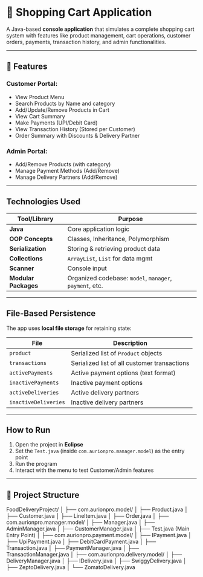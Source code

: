 # 🛒 Shopping Cart Application

A Java-based **console application** that simulates a complete shopping cart system with features like product management, cart operations, customer orders, payments, transaction history, and admin functionalities.

---

## 📌 Features

###  Customer Portal:
- View Product Menu
- Search Products by Name and category
- Add/Update/Remove Products in Cart
- View Cart Summary
- Make Payments (UPI/Debit Card)
- View Transaction History (Stored per Customer)
- Order Summary with Discounts & Delivery Partner

###  Admin Portal:
- Add/Remove Products (with category)
- Manage Payment Methods (Add/Remove)
- Manage Delivery Partners (Add/Remove)

---

##  Technologies Used

| Tool/Library       | Purpose                            |
|--------------------|------------------------------------|
| **Java**           | Core application logic             |
| **OOP Concepts**   | Classes, Inheritance, Polymorphism |
| **Serialization**  | Storing & retrieving product data  |
| **Collections**    | `ArrayList`, `List` for data mgmt  |             
| **Scanner**        | Console input                      |
| **Modular Packages** | Organized codebase: `model`, `manager`, `payment`, etc. |

---


##  File-Based Persistence

The app uses **local file storage** for retaining state:

| File                | Description                                 |
|---------------------|---------------------------------------------|
| `product`           | Serialized list of `Product` objects        |
| `transactions`      | Serialized list of all customer transactions |
| `activePayments`    | Active payment options (text format)        |
| `inactivePayments`  | Inactive payment options                    |
| `activeDeliveries`  | Active delivery partners                    |
| `inactiveDeliveries`| Inactive delivery partners                  |

---

##  How to Run

1. Open the project in **Eclipse** 
2. Set the `Test.java` (inside `com.aurionpro.manager.model`) as the entry point
3. Run the program
4. Interact with the menu to test Customer/Admin features

---


## 📁 Project Structure

FoodDeliveryProject/
│
├── com.aurionpro.model/
│ ├── Product.java
│ ├── Customer.java
│ ├── LineItem.java
│ ├── Order.java
│
├── com.aurionpro.manager.model/
│ ├── Manager.java
│ ├── AdminManager.java
│ ├── CustomerManager.java
│ ├── Test.java (Main Entry Point)
│
├── com.aurionpro.payment.model/
│ ├── IPayment.java
│ ├── UpiPayment.java
│ ├── DebitCardPayment.java
│ ├── Transaction.java
│ ├── PaymentManager.java
│ ├── TransactionManager.java
│
├── com.aurionpro.delivery.model/
│ ├── DeliveryManager.java
│ ├── IDelivery.java
│ ├── SwiggyDelivery.java
│ ├── ZeptoDelivery.java
│ └── ZomatoDelivery.java

